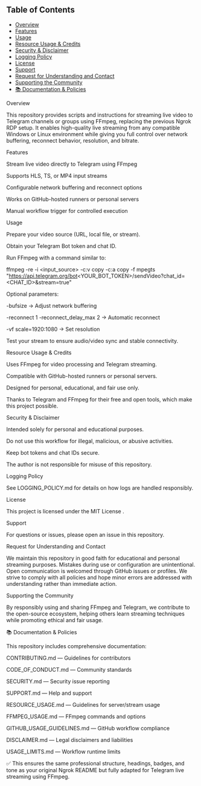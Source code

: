 ## Table of Contents

- [Overview](#overview)  
- [Features](#features)  
- [Usage](#usage)  
- [Resource Usage & Credits](#resource-usage--credits)  
- [Security & Disclaimer](#security--disclaimer)  
- [Logging Policy](#logging-policy)  
- [License](#license)  
- [Support](#support)  
- [Request for Understanding and Contact](#request-for-understanding-and-contact)  
- [Supporting the Community](#supporting-the-community)  
- [📚 Documentation & Policies](#-documentation--policies)


Overview

This repository provides scripts and instructions for streaming live video to Telegram channels or groups using FFmpeg, replacing the previous Ngrok RDP setup. It enables high-quality live streaming from any compatible Windows or Linux environment while giving you full control over network buffering, reconnect behavior, resolution, and bitrate.

Features

Stream live video directly to Telegram using FFmpeg

Supports HLS, TS, or MP4 input streams

Configurable network buffering and reconnect options

Works on GitHub-hosted runners or personal servers

Manual workflow trigger for controlled execution

Usage

Prepare your video source (URL, local file, or stream).

Obtain your Telegram Bot token and chat ID.

Run FFmpeg with a command similar to:

ffmpeg -re -i <input_source> -c:v copy -c:a copy -f mpegts "https://api.telegram.org/bot<YOUR_BOT_TOKEN>/sendVideo?chat_id=<CHAT_ID>&stream=true"


Optional parameters:

-bufsize → Adjust network buffering

-reconnect 1 -reconnect_delay_max 2 → Automatic reconnect

-vf scale=1920:1080 → Set resolution

Test your stream to ensure audio/video sync and stable connectivity.

Resource Usage & Credits

Uses FFmpeg for video processing and Telegram streaming.

Compatible with GitHub-hosted runners or personal servers.

Designed for personal, educational, and fair use only.

Thanks to Telegram and FFmpeg for their free and open tools, which make this project possible.

Security & Disclaimer

Intended solely for personal and educational purposes.

Do not use this workflow for illegal, malicious, or abusive activities.

Keep bot tokens and chat IDs secure.

The author is not responsible for misuse of this repository.

Logging Policy

See LOGGING_POLICY.md
 for details on how logs are handled responsibly.

License

This project is licensed under the MIT License
.

Support

For questions or issues, please open an issue in this repository.

Request for Understanding and Contact

We maintain this repository in good faith for educational and personal streaming purposes. Mistakes during use or configuration are unintentional. Open communication is welcomed through GitHub issues or profiles. We strive to comply with all policies and hope minor errors are addressed with understanding rather than immediate action.

Supporting the Community

By responsibly using and sharing FFmpeg and Telegram, we contribute to the open-source ecosystem, helping others learn streaming techniques while promoting ethical and fair usage.

📚 Documentation & Policies

This repository includes comprehensive documentation:

CONTRIBUTING.md
 — Guidelines for contributors

CODE_OF_CONDUCT.md
 — Community standards

SECURITY.md
 — Security issue reporting

SUPPORT.md
 — Help and support

RESOURCE_USAGE.md
 — Guidelines for server/stream usage

FFMPEG_USAGE.md
 — FFmpeg commands and options

GITHUB_USAGE_GUIDELINES.md
 — GitHub workflow compliance

DISCLAIMER.md
 — Legal disclaimers and liabilities

USAGE_LIMITS.md
 — Workflow runtime limits

✅ This ensures the same professional structure, headings, badges, and tone as your original Ngrok README but fully adapted for Telegram live streaming using FFmpeg.
